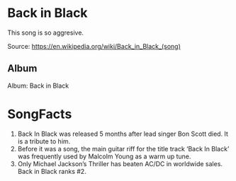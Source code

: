 # Back in Black

This song is so aggresive.

Source: https://en.wikipedia.org/wiki/Back_in_Black_(song)

## Album

Album: Back in Black

# SongFacts

1. Back In Black was released 5 months after lead singer Bon Scott died. It is a tribute to him.
2. Before it was a song, the main guitar riff for the title track ‘Back In Black’ was frequently used by Malcolm Young as a warm up tune.
3. Only Michael Jackson’s Thriller has beaten AC/DC in worldwide sales. Back in Black ranks #2.